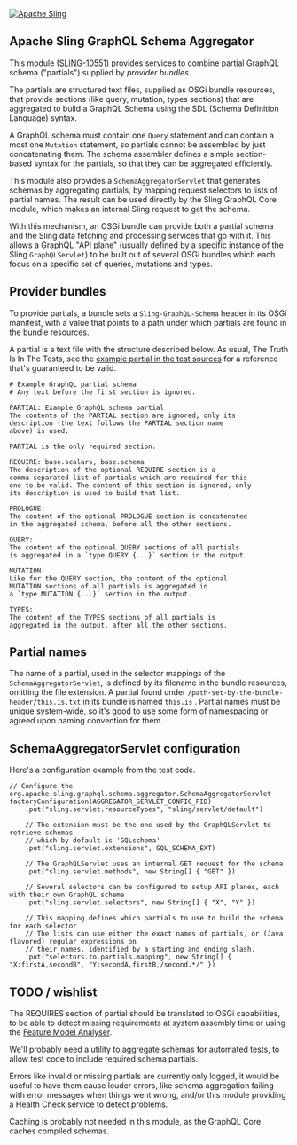 [![Apache Sling](https://sling.apache.org/res/logos/sling.png)](https://sling.apache.org)

Apache Sling GraphQL Schema Aggregator
----

This module ([SLING-10551](https://issues.apache.org/jira/browse/SLING-10551)) provides services to combine partial GraphQL
schema ("partials") supplied by _provider bundles_.

The partials are structured text files, supplied as OSGi bundle resources, that provide sections (like query,
mutation, types sections) that are aggregated to build a GraphQL Schema using the SDL (Schema 
Definition  Language) syntax.

A GraphQL schema must contain one `Query` statement and can contain a most one `Mutation` statement,
so partials cannot be assembled by just concatenating them. The schema assembler defines a simple
section-based syntax for the partials, so that they can be aggregated efficiently.

This module also provides a `SchemaAggregatorServlet` that generates schemas by aggregating partials, by
mapping request selectors to lists of partial names. The result can be used directly by the Sling GraphQL
Core module, which makes an internal Sling request to get the schema.

With this mechanism, an OSGi bundle can provide both a partial schema and the Sling data fetching and
processing services that go with it. This allows a GraphQL "API plane" (usually defined by a specific
instance of the Sling `GraphQLServlet`) to be built out of several OSGi bundles which each focus on a
specific set of queries, mutations and types.

## Provider bundles

To provide partials, a bundle sets a `Sling-GraphQL-Schema` header in its OSGi manifest, with a value that
points to a path under which partials are found in the bundle resources.

A partial is a text file with the structure described below. As usual, The Truth Is In The Tests, see
the [example partial in the test sources](./src/test/resources/partials/example.partial.txt) for a
reference that's guaranteed to be valid.

    # Example GraphQL partial schema
    # Any text before the first section is ignored.

    PARTIAL: Example GraphQL schema partial
    The contents of the PARTIAL section are ignored, only its
    description (the text follows the PARTIAL section name
    above) is used.

    PARTIAL is the only required section.

    REQUIRE: base.scalars, base.schema
    The description of the optional REQUIRE section is a
    comma-separated list of partials which are required for this
    one to be valid. The content of this section is ignored, only
    its description is used to build that list.

    PROLOGUE:
    The content of the optional PROLOGUE section is concatenated
    in the aggregated schema, before all the other sections.

    QUERY:
    The content of the optional QUERY sections of all partials
    is aggregated in a `type QUERY {...}` section in the output.

    MUTATION:
    Like for the QUERY section, the content of the optional
    MUTATION sections of all partials is aggregated in
    a `type MUTATION {...}` section in the output.

    TYPES:
    The content of the TYPES sections of all partials is
    aggregated in the output, after all the other sections.

## Partial names

The name of a partial, used in the selector mappings of the
`SchemaAggregatorServlet`, is defined by its filename in the
bundle resources, omitting the file extension. A partial
found under `/path-set-by-the-bundle-header/this.is.txt` in its bundle is named
`this.is` . Partial names must be unique system-wide, so it's
good to use some form of namespacing or agreed upon naming
convention for them.

## SchemaAggregatorServlet configuration
Here's a configuration example from the test code.

    // Configure the org.apache.sling.graphql.schema.aggregator.SchemaAggregatorServlet
    factoryConfiguration(AGGREGATOR_SERVLET_CONFIG_PID)
        .put("sling.servlet.resourceTypes", "sling/servlet/default")

        // The extension must be the one used by the GraphQLServlet to retrieve schemas
        // which by default is 'GQLschema'
        .put("sling.servlet.extensions", GQL_SCHEMA_EXT)

        // The GraphQLServlet uses an internal GET request for the schema
        .put("sling.servlet.methods", new String[] { "GET" })

        // Several selectors can be configured to setup API planes, each with their own GraphQL schema
        .put("sling.servlet.selectors", new String[] { "X", "Y" })

        // This mapping defines which partials to use to build the schema for each selector
        // The lists can use either the exact names of partials, or (Java flavored) regular expressions on
        // their names, identified by a starting and ending slash.
        .put("selectors.to.partials.mapping", new String[] { "X:firstA,secondB", "Y:secondA,firstB,/second.*/" })

## TODO / wishlist
The REQUIRES section of partial should be translated to OSGi capabilities, to be able to detect
missing requirements at system assembly time or using the
[Feature Model Analyser](https://github.com/apache/sling-org-apache-sling-feature-analyser).

We'll probably need a utility to aggregate schemas for automated tests, to allow test code
to include required schema partials.

Errors like invalid or missing partials are currently only logged, it would be useful to
have them cause louder errors, like schema aggregation failing with error messages when
things went wrong, and/or this module providing a Health Check service to detect problems.

Caching is probably not needed in this module, as the GraphQL Core caches compiled schemas.
